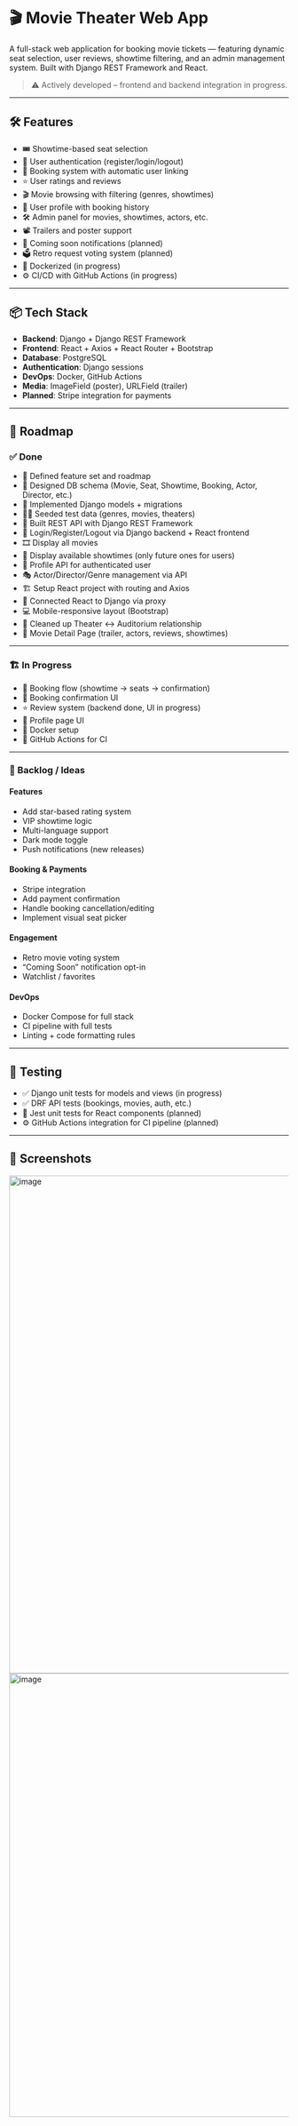 # 🎬 Movie Theater Web App

A full-stack web application for booking movie tickets — featuring dynamic seat selection, user reviews, showtime filtering, and an admin management system. Built with Django REST Framework and React.

> ⚠️ Actively developed – frontend and backend integration in progress.

---

## 🛠 Features

- 🎟️ Showtime-based seat selection
- 🔐 User authentication (register/login/logout)
- 🧾 Booking system with automatic user linking
- ⭐ User ratings and reviews
- 🎬 Movie browsing with filtering (genres, showtimes)
- 👤 User profile with booking history
- 🛠️ Admin panel for movies, showtimes, actors, etc.
- 📽️ Trailers and poster support
- 🔔 Coming soon notifications (planned)
- 🗳️ Retro request voting system (planned)
- 🐳 Dockerized (in progress)
- ⚙️ CI/CD with GitHub Actions (in progress)

---

## 📦 Tech Stack

- **Backend**: Django + Django REST Framework  
- **Frontend**: React + Axios + React Router + Bootstrap  
- **Database**: PostgreSQL  
- **Authentication**: Django sessions  
- **DevOps**: Docker, GitHub Actions  
- **Media**: ImageField (poster), URLField (trailer)  
- **Planned**: Stripe integration for payments

---

## 🚧 Roadmap

### ✅ Done

- 🎯 Defined feature set and roadmap
- 🧱 Designed DB schema (Movie, Seat, Showtime, Booking, Actor, Director, etc.)
- 🔧 Implemented Django models + migrations
- 👩‍💻 Seeded test data (genres, movies, theaters)
- 🔌 Built REST API with Django REST Framework
- 🔐 Login/Register/Logout via Django backend + React frontend
- 🎞️ Display all movies
- 📅 Display available showtimes (only future ones for users)
- 👤 Profile API for authenticated user
- 🎭 Actor/Director/Genre management via API
- 🏗️ Setup React project with routing and Axios
- 🔗 Connected React to Django via proxy
- 💻 Mobile-responsive layout (Bootstrap)
- 🧹 Cleaned up Theater ↔ Auditorium relationship
- 🎥 Movie Detail Page (trailer, actors, reviews, showtimes)

---

### 🏗️ In Progress

- 🛒 Booking flow (showtime → seats → confirmation)
- 🧾 Booking confirmation UI
- ⭐ Review system (backend done, UI in progress)
- 👤 Profile page UI
- 🐳 Docker setup
- 🔧 GitHub Actions for CI

---

### 🧩 Backlog / Ideas

#### Features

- Add star-based rating system  
- VIP showtime logic  
- Multi-language support  
- Dark mode toggle  
- Push notifications (new releases)

#### Booking & Payments

- Stripe integration  
- Add payment confirmation  
- Handle booking cancellation/editing  
- Implement visual seat picker  

#### Engagement

- Retro movie voting system  
- “Coming Soon” notification opt-in  
- Watchlist / favorites  

#### DevOps

- Docker Compose for full stack  
- CI pipeline with full tests  
- Linting + code formatting rules  

---

## 🧪 Testing

- ✅ Django unit tests for models and views (in progress)
- ✅ DRF API tests (bookings, movies, auth, etc.)
- 🧪 Jest unit tests for React components (planned)
- ⚙️ GitHub Actions integration for CI pipeline (planned)

---

## 📸 Screenshots
<img width="1910" height="896" alt="image" src="https://github.com/user-attachments/assets/def53204-ce69-4559-ad9b-61db2bc449bd" />

<img width="667" height="799" alt="image" src="https://github.com/user-attachments/assets/ba31af31-77b2-4136-b579-e821280c711f" />
